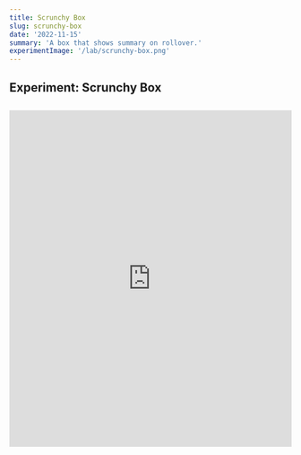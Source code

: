 ```yaml
---
title: Scrunchy Box
slug: scrunchy-box
date: '2022-11-15'
summary: 'A box that shows summary on rollover.'
experimentImage: '/lab/scrunchy-box.png'
---
```


## Experiment: Scrunchy Box

<div class="experiment">
<iframe title="Interactive Codepen Example" height="600" style="width: 100%;" scrolling="no" src="https://codepen.io/russellbits/embed/PoKEbdp?default-tab=html%2Cresult" frameborder="no" loading="lazy" allowtransparency="true" allowfullscreen="true">
  See the Pen <a href="https://codepen.io/russellbits/pen/PoKEbdp">
  Scrunchy Box</a> by Russell Warner (<a href="https://codepen.io/russellbits">@russellbits</a>)
  on <a href="https://codepen.io">CodePen</a>.
</iframe>
</div>

<style>
.experiment {
    margin: 2em 0 0 0;
}
</style>

